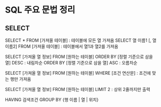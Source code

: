 # SQL 주요 문법 정리

## SELECT
SELECT * FROM [가져올 테이블] : 테이블에 모든 열 가져옴
SELECT 열 이름1 [, 열 이름2] FROM [가져올 테이블] : 테이블에서 열1과 열2를 가져옴

SELECT [가져올 열 정보] FROM [원하는 테이블]
ORDER BY [정렬 기준으로 삼을 열] DESC : 내림차순
ORDER BY [정렬 기준으로 삼을 열] ASC : 오름차순

SELECT [가져올 열 정보]
FROM [원하는 테이블]
WHERE [조건 연산문] : 조건에 맞는 행만 가져옴

SELECT [가져올 열 정보] FROM [원하는 테이블]
LIMIT 2 : 상위 2줄까지만 출력

HAVING 검색조건
GROUP BY {행 이름 | 열 | 위치} 

